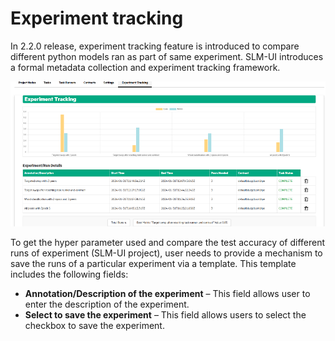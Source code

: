 # Experiment tracking

In 2.2.0 release, experiment tracking feature is introduced to compare different python models ran as part of same experiment. SLM-UI introduces a formal metadata collection and experiment tracking framework.

![Experiment Tracking](/docs/User/GUID-279F77EB-D49D-406A-A710-851AD388FDF6-high.png)

To get the hyper parameter used and compare the test accuracy of different runs of experiment \(SLM-UI project\), user needs to provide a mechanism to save the runs of a particular experiment via a template. This template includes the following fields:

-   **Annotation/Description of the experiment** – This field allows user to enter the description of the experiment.
-   **Select to save the experiment** – This field allows users to select the checkbox to save the experiment.

